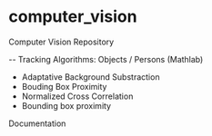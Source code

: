 # computer_vision
Computer Vision Repository

-- Tracking Algorithms: Objects / Persons (Mathlab)
- Adaptative Background Substraction
- Bouding Box Proximity
- Normalized Cross Correlation
- Bounding box proximity

Documentation

